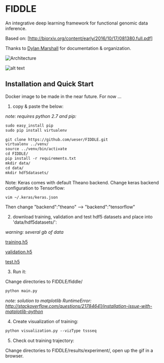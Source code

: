 # FIDDLE

An integrative deep learning framework for functional genomic data inference.

Based on: [http://biorxiv.org/content/early/2016/10/17/081380.full.pdf]

Thanks to [Dylan Marshall](https://github.com/DylanM-Marshall) for documentation & organization.

<img src="https://cloud.githubusercontent.com/assets/25555398/22895505/c1247cc4-f1ea-11e6-85ef-0e81183a636d.png" title="Architecture" />

![alt text](https://cloud.githubusercontent.com/assets/1741502/24565878/28229be6-1625-11e7-88e5-555508e3e25c.gif)

## Installation and Quick Start

Docker image to be made in the near future. For now ... 

1) copy & paste the below:

_note: requires python 2.7 and pip:_

```markdown 
sudo easy_install pip 
sudo pip install virtualenv
```

```markdown
git clone https://github.com/ueser/FIDDLE.git 
virtualenv ../venv/
source ../venv/bin/activate
cd FIDDLE/
pip install -r requirements.txt
mkdir data/
cd data/
mkdir hdf5datasets/
```
Note: Keras comes with default Theano backend. Change keras backend configuration to Tensorflow:  
```markdown
vim ~/.keras/keras.json
```
Then change "backend":"theano" --> "backend":"tensorflow"

2) download training, validation and test hdf5 datasets and place into 'data/hdf5datasets/':

_warning: several gb of data_

[training.h5](https://drive.google.com/file/d/0B9aDFb1Ds4IzWWZ5aWhtTkVUWE0/view?usp=sharing)

[validation.h5](https://drive.google.com/file/d/0B9aDFb1Ds4IzZ3JrLXp3SEY5aGs/view?usp=sharing)

[test.h5](https://drive.google.com/file/d/0B9aDFb1Ds4IzT05wTTZVQmFvcG8/view?usp=sharing)

3) Run it:

Change directories to FIDDLE/fiddle/

```markdown
python main.py
```

_note: solution to matplotlib RuntimeError: http://stackoverflow.com/questions/21784641/installation-issue-with-matplotlib-python_

4) Create visualization of training:

```markdown
python visualization.py --vizType tssseq
```

5) Check out training trajectory:

Change directories to FIDDLE/results/experiment/, open up the gif in a browser.
